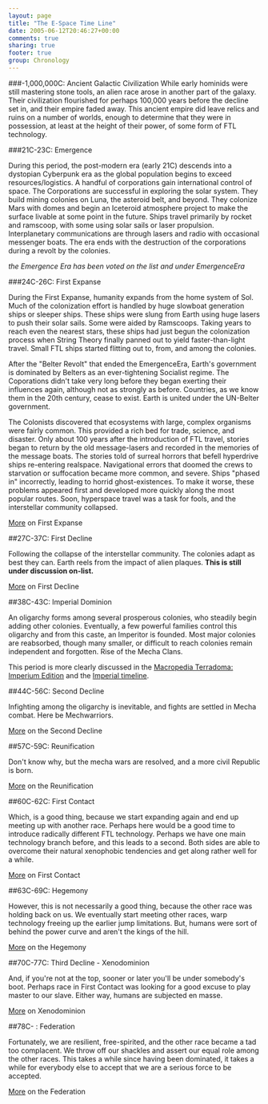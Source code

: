 ```yaml
---
layout: page
title: "The E-Space Time Line"
date: 2005-06-12T20:46:27+00:00
comments: true
sharing: true
footer: true
group: Chronology
---
```


###-1,000,000C: Ancient Galactic Civilization
While early hominids were still mastering stone tools, an alien race arose in another part of the galaxy. Their civilization flourished for perhaps 100,000 years before the decline set in, and their empire faded away. This ancient empire did leave relics and ruins on a number of worlds, enough to determine that they were in possession, at least at the height of their power, of some form of FTL technology.

###21C-23C: Emergence

During this period, the post-modern era (early 21C) descends into a dystopian Cyberpunk era as the global population begins to exceed resources/logistics. A handful of corporations gain international control of space. The Corporations are successful in exploring the solar system. They build mining colonies on Luna, the asteroid belt, and beyond. They colonize Mars with domes and begin an Iceteroid atmosphere project to make the surface livable at some point in the future. Ships travel primarily by rocket and ramscoop, with some using solar sails or laser propulsion. Interplanetary communications are through lasers and radio with occasional messenger boats. The era ends with the destruction of the corporations during a revolt by the colonies.

*the Emergence Era has been voted on the list and under EmergenceEra*
        
###24C-26C: First Expanse

During the First Expanse, humanity expands from the home system of Sol. Much of the colonization effort is handled by huge slowboat generation ships or sleeper ships. These ships were slung from Earth using huge lasers to push their solar sails. Some were aided by Ramscoops. Taking years to reach even the nearest stars, these ships had just begun the colonization process when String Theory finally panned out to yield faster-than-light travel. Small FTL ships started flitting out to, from, and among the colonies.

After the "Belter Revolt" that ended the EmergenceEra, Earth's government is dominated by Belters as an ever-tightening Socialist regime. The Coporations didn't take very long before they began exerting their influences again, although not as strongly as before. Countries, as we know them in the 20th century, cease to exist. Earth is united under the UN-Belter government.

The Colonists discovered that ecosystems with large, complex organisms were fairly common. This provided a rich bed for trade, science, and disaster. Only about 100 years after the introduction of FTL travel, stories began to return by the old message-lasers and recorded in the memories of the message boats. The stories told of surreal horrors that befell hyperdrive ships re-entering realspace. Navigational errors that doomed the crews to starvation or suffocation became more common, and severe. Ships "phased in" incorrectly, leading to horrid ghost-existences. To make it worse, these problems appeared first and developed more quickly along the most popular routes. Soon, hyperspace travel was a task for fools, and the interstellar community collapsed. 

[More](/chronology/first-expanse-) on First Expanse
        
##27C-37C: First Decline

Following the collapse of the interstellar community. The colonies adapt as best they can. Earth reels from the impact of alien plaques. **This is still under discussion on-list.**

[More](/chronology/first-decline) on First Decline

##38C-43C: Imperial Dominion

An oligarchy forms among several prosperous colonies, who steadily begin adding other colonies. Eventually, a few powerful families control this oligarchy and from this caste, an Imperitor is founded. Most major colonies are reabsorbed, though many smaller, or difficult to reach colonies remain independent and forgotten. Rise of the Mecha Clans.

This period is more clearly discussed in the [Macropedia Terradoma: Imperium Edition](/macropedia/imperium-edition) and the [Imperial timeline](/macropedia/imperium-macropedia-timeline).
         
##44C-56C: Second Decline

Infighting among the oligarchy is inevitable, and fights are settled in Mecha combat. Here be Mechwarriors.

[More](/chronology/second-decline-) on the Second Decline
        
##57C-59C: Reunification

Don't know why, but the mecha wars are resolved, and a more civil Republic is born.

[More](/chronology/reunification-) on the Reunification

##60C-62C: First Contact

Which, is a good thing, because we start expanding again and end up meeting up with another race. Perhaps here would be a good time to introduce radically different FTL technology. Perhaps we have one main technology branch before, and this leads to a second. Both sides are able to overcome their natural xenophobic tendencies and get along rather well for a while. 

[More](/chronology/first-contact-) on First Contact
        
##63C-69C: Hegemony

However, this is not necessarily a good thing, because the other race was holding back on us. We eventually start meeting other races, warp technology freeing up the earlier jump limitations. But, humans were sort of behind the power curve and aren't the kings of the hill.

[More](/chronology/hegemony-) on the Hegemony

##70C-77C: Third Decline - Xenodominion

And, if you're not at the top, sooner or later you'll be under somebody's boot. Perhaps race in First Contact was  looking for a good excuse to play master to our slave. Either way, humans are subjected en masse.

[More](/chronology/xenodominion-) on Xenodominion
        
##78C- : Federation

Fortunately, we are resilient, free-spirited, and the other race became a tad too complacent. We throw off our shackles and assert our equal role among the other races. This takes a while since having been dominated, it takes a while for everybody else to accept that we are a serious force to be accepted.

[More](/chronology/federation-) on the Federation
